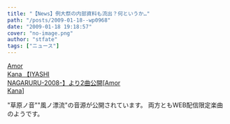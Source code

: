 ```yaml
---
title: "【News】例大祭の内部資料も流出？何というか…"
path: "/posts/2009-01-18--wp0968"
date: "2009-01-18 19:18:57"
cover: "no-image.png"
author: "stfate"
tags: ["ニュース"]
---
```


<style type="text/css">
<!--
p {white-space: pre-wrap};
-->
</style>

<a class="topics" href="http://amorkana.jp/" target="_blank">Amor Kana 【IYASHI NAGARURU-2008-】より2曲公開</a><span class="junre">[<a href="http://amorkana.jp/" target="_blank">Amor Kana</a>]</span>
<div class="news">"草原ノ音""風ノ漂流"の音源が公開されています。
両方ともWEB配信限定楽曲のようです。</div>
